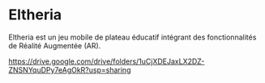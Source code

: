 # Eltheria

Eltheria est un jeu mobile de plateau éducatif intégrant des fonctionnalités de Réalité Augmentée (AR).

https://drive.google.com/drive/folders/1uCjXDEJaxLX2DZ-ZNSNYquDPy7eAgOkR?usp=sharing
